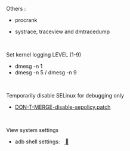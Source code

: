 Others :

  - procrank

  - systrace, traceview and dmtracedump

 <br/>

 Set kernel logging LEVEL (1-9)

  - dmesg -n 1
  - dmesg -n 5 / dmesg -n 9

<br/>

Temporarily disable SELinux for debugging only

  - [DON-T-MERGE-disable-sepolicy.patch](./DON-T-MERGE-disable-sepolicy.patch)


<br/>

View system settings

  - adb shell settings: &ensp;[ 🔗 ](https://adbinstaller.com/commands/adb-shell-settings-5b670d5ee7958178a2955536)
